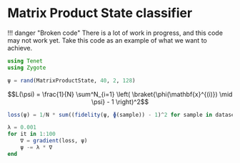 # Matrix Product State classifier

!!! danger "Broken code"
    There is a lot of work in progress, and this code may not work yet.
    Take this code as an example of what we want to achieve.

```julia
using Tenet
using Zygote

ψ = rand(MatrixProductState, 40, 2, 128)
```

```math
L(\psi) = \frac{1}{N} \sum^N_{i=1} \left( \braket{\phi(\mathbf{x}^{(i)}) \mid \psi} - 1 \right)^2
```

```julia
loss(ψ) = 1/N * sum((fidelity(ψ, ɸ(sample)) - 1)^2 for sample in dataset)

λ = 0.001
for it in 1:100
    ∇ = gradient(loss, ψ)
    ψ -= λ * ∇
end
```
